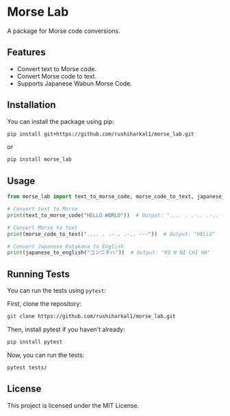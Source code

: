 # Morse Lab

A package for Morse code conversions.

## Features

- Convert text to Morse code.
- Convert Morse code to text.
- Supports Japanese Wabun Morse Code.

## Installation

You can install the package using pip:

```bash
pip install git+https://github.com/rushiharkal1/morse_lab.git
```

or

```bash
pip install morse_lab
```

## Usage

```python
from morse_lab import text_to_morse_code, morse_code_to_text, japanese_to_english

# Convert text to Morse
print(text_to_morse_code("HELLO WORLD"))  # Output: ".... . .-.. .-.. ---  / .-- --- .-. .-.. -.. "

# Convert Morse to text
print(morse_code_to_text(".... . .-.. .-.. ---"))  # Output: "HELLO"

# Convert Japanese Katakana to English
print(japanese_to_english("コンニチハ"))  # Output: "KO N NI CHI HA"
```

## Running Tests

You can run the tests using `pytest`:

First, clone the repository:
```bash
git clone https://github.com/rushiharkal1/morse_lab.git
```

Then, install pytest if you haven't already:
```bash
pip install pytest
```

Now, you can run the tests:
```bash
pytest tests/
```

## License

This project is licensed under the MIT License.
